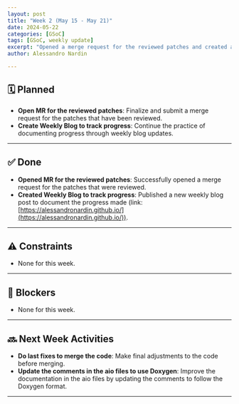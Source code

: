 ```yaml
---
layout: post
title: "Week 2 (May 15 - May 21)"
date: 2024-05-22
categories: [GSoC]
tags: [GSoC, weekly update]
excerpt: "Opened a merge request for the reviewed patches and created a weekly blog to track progress."
author: Alessandro Nardin

---
```


## 🗓 Planned

- **Open MR for the reviewed patches**: Finalize and submit a merge request for the patches that have been reviewed.
- **Create Weekly Blog to track progress**: Continue the practice of documenting progress through weekly blog updates.

---

## ✅ Done

- **Opened MR for the reviewed patches**: Successfully opened a merge request for the patches that were reviewed.
- **Created Weekly Blog to track progress**: Published a new weekly blog post to document the progress made (link: [https://alessandronardin.github.io/](https://alessandronardin.github.io/)).

---

## ⚠️ Constraints

- None for this week.

---

## 🚧 Blockers

- None for this week.

---

## 🔜 Next Week Activities

- **Do last fixes to merge the code**: Make final adjustments to the code before merging.
- **Update the comments in the aio files to use Doxygen**: Improve the documentation in the aio files by updating the comments to follow the Doxygen format.

---


